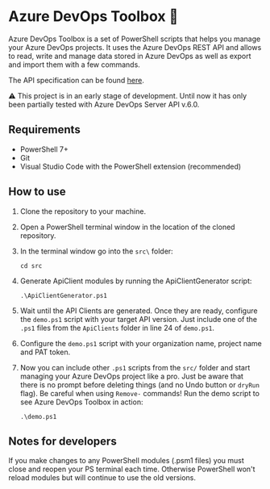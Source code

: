# Azure DevOps Toolbox 🧰

Azure DevOps Toolbox is a set of PowerShell scripts that helps you manage your Azure DevOps projects. It uses the Azure DevOps REST API and allows to read, write and manage data stored in Azure DevOps as well as export and import them with a few commands.

The API specification can be found [here](https://github.com/MicrosoftDocs/vsts-rest-api-specs).

⚠ This project is in an early stage of development. Until now it has only been partially tested with Azure DevOps Server API v.6.0.

## Requirements

- PowerShell 7+
- Git
- Visual Studio Code with the PowerShell extension (recommended)

## How to use

1. Clone the repository to your machine.
2. Open a PowerShell terminal window in the location of the cloned repository.
3. In the terminal window go into the `src\` folder:

    `cd src`

4. Generate ApiClient modules by running the ApiClientGenerator script:

    `.\ApiClientGenerator.ps1`

5. Wait until the API Clients are generated. Once they are ready, configure the `demo.ps1` script with your target API version. Just include one of the `.ps1` files from the `ApiClients` folder in line 24 of `demo.ps1`.
6. Configure the `demo.ps1` script with your organization name, project name and PAT token.
7. Now you can include other `.ps1` scripts from the `src/` folder and start managing your Azure DevOps project like a pro. Just be aware that there is no prompt before deleting things (and no Undo button or `dryRun` flag). Be careful when using `Remove-` commands! Run the demo script to see Azure DevOps Toolbox in action:

    `.\demo.ps1`

## Notes for developers

If you make changes to any PowerShell modules (.psm1 files) you must close and reopen your PS terminal each time. Otherwise PowerShell won't reload modules but will continue to use the old versions.
